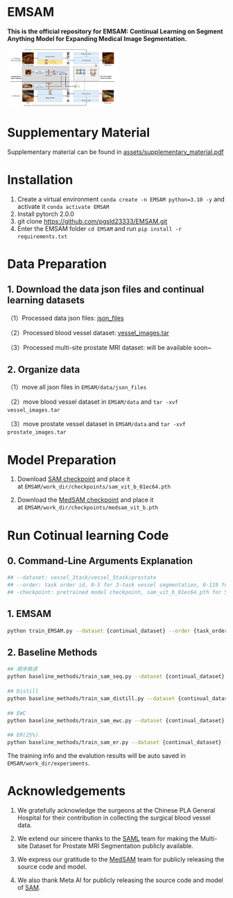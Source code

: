 # EMSAM

**This is the official repository for EMSAM: Continual Learning on Segment Anything Model for Expanding Medical Image Segmentation.**

<img title="" src="assets/pipeline.png" alt="" style="zoom:25%;" data-align="center">

# Supplementary Material
Supplementary material can be found in [assets/supplementary_material.pdf](assets/supplementary_material.pdf)

# Installation

1. Create a virtual environment `conda create -n EMSAM python=3.10 -y` and activate it `conda activate EMSAM`
2. Install pytorch 2.0.0
3. git clone https://github.com/pgsld23333/EMSAM.git
4. Enter the EMSAM folder `cd EMSAM` and run `pip install -r requirements.txt`
   
   

# Data Preparation

## 1. Download the data json files and continual learning datasets

（1）Processed data json files:  [json_files](https://drive.google.com/drive/folders/1PZYjJZUA5V4zWx_c1WGwBqK1nt4_S98S)

（2）Processed blood vessel dataset: [vessel_images.tar](https://drive.google.com/file/d/1X68_gvTDP7-iP0NqhEG8ZKa7p31nXPc8/view?usp=sharing)

（3）Processed multi-site prostate MRI dataset: will be available soon~ 



## 2. Organize data

（1）move all json files in `EMSAM/data/json_files`

（2）move blood vessel dataset in `EMSAM/data` and `tar -xvf vessel_images.tar`

（3）move prostate vessel dataset in `EMSAM/data` and `tar -xvf prostate_images.tar`



# Model Preparation

1. Download [SAM checkpoint](https://dl.fbaipublicfiles.com/segment_anything/sam_vit_b_01ec64.pth) and place it at `EMSAM/work_dir/checkpoints/sam_vit_b_01ec64.pth`

2. Download the [MedSAM checkpoint](https://drive.google.com/drive/folders/1ETWmi4AiniJeWOt6HAsYgTjYv_fkgzoN?usp=drive_link) and place it at `EMSAM/work_dir/checkpoints/medsam_vit_b.pth`
   
   

# Run Cotinual learning Code

## 0. Command-Line Arguments Explanation

```bash
## --dataset: vessel_3task/vessel_5task/prostate
## --order: task order id, 0-5 for 3-task vessel segmentation, 0-119 for 5-task segmentation, 0-719 for multi-site prostate MRI segmentation
## -checkpoint: pretrained model checkpoint, sam_vit_b_01ec64.pth for SAM and medsam_vit_b.pth for MedSAM
```



## 1. EMSAM

```bash
python train_EMSAM.py --dataset {continual_dataset} --order {task_order_id} --checkpoint {model_checkpoint}
```



## 2. Baseline Methods

```bash
## 顺序微调
python baseline_methods/train_sam_seq.py --dataset {continual_dataset} --order {task_order_id} --checkpoint {model_checkpoint}

## Distill
python baseline_methods/train_sam_distill.py --dataset {continual_dataset} --order {task_order_id} --checkpoint {model_checkpoint}

## EWC
python baseline_methods/train_sam_ewc.py --dataset {continual_dataset} --order {task_order_id} --checkpoint {model_checkpoint}

## ER(25%)
python baseline_methods/train_sam_er.py --dataset {continual_dataset} --order {task_order_id} --checkpoint {model_checkpoint}
```



The training info and the evalution results will be auto saved in `EMSAM/work_dir/experiments`.



# Acknowledgements

1. We gratefully acknowledge the surgeons at the Chinese PLA General Hospital for their contribution in collecting the surgical blood vessel data.

2. We extend our sincere thanks to the [SAML](https://github.com/liuquande/SAML) team for making the Multi-site Dataset for Prostate MRI Segmentation publicly available. 

3. We express our gratitude to the [MedSAM](https://github.com/bowang-lab/MedSAM) team for publicly releasing the source code and model.

4. We also thank Meta AI for publicly releasing the source code and model of [SAM](https://github.com/facebookresearch/segment-anything).


